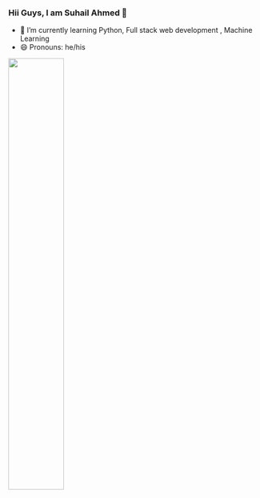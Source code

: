 ### Hii Guys, I am Suhail Ahmed 👋


- 🌱 I’m currently learning Python, Full stack web development , Machine Learning 
- 😄 Pronouns: he/his
<img align="left" width="47%" src="https://github-readme-stats.vercel.app/api?username=suhail-3206&theme=radical"/>

